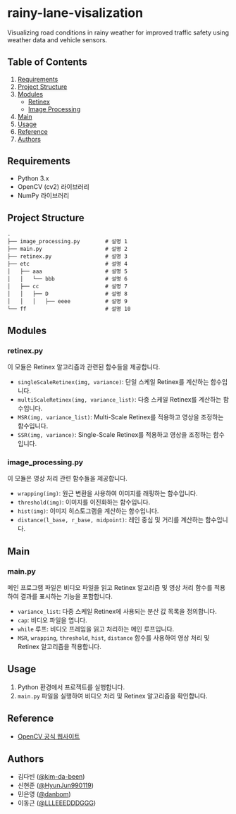 # rainy-lane-visalization
Visualizing road conditions in rainy weather for improved traffic safety using weather data and vehicle sensors.

## Table of Contents
1. [Requirements](#requirements)
2. [Project Structure](#project-structure)
3. [Modules](#modules)
    * [Retinex](#retinex.py)
    * [Image Processing](#image_processing.py)
4. [Main](#main)
5. [Usage](#usage)
6. [Reference](#reference)
7. [Authors](#authors)

## Requirements
* Python 3.x
* OpenCV (cv2) 라이브러리
* NumPy 라이브러리

## Project Structure

```
.
├── image_processing.py        # 설명 1
├── main.py                    # 설명 2
├── retinex.py                 # 설명 3
├── etc                        # 설명 4
│   ├── aaa                    # 설명 5
│   │   └── bbb                # 설명 6
│   ├── cc                     # 설명 7
│   │   ├── D                  # 설명 8
│   │   │   ├── eeee           # 설명 9
└── ff                         # 설명 10
```

## Modules

### retinex.py

이 모듈은 Retinex 알고리즘과 관련된 함수들을 제공합니다.

- `singleScaleRetinex(img, variance)`: 단일 스케일 Retinex를 계산하는 함수입니다.
- `multiScaleRetinex(img, variance_list)`: 다중 스케일 Retinex를 계산하는 함수입니다.
- `MSR(img, variance_list)`: Multi-Scale Retinex를 적용하고 영상을 조정하는 함수입니다.
- `SSR(img, variance)`: Single-Scale Retinex를 적용하고 영상을 조정하는 함수입니다.

### image_processing.py

이 모듈은 영상 처리 관련 함수들을 제공합니다.

- `wrapping(img)`: 원근 변환을 사용하여 이미지를 래핑하는 함수입니다.
- `threshold(img)`: 이미지를 이진화하는 함수입니다.
- `hist(img)`: 이미지 히스토그램을 계산하는 함수입니다.
- `distance(l_base, r_base, midpoint)`: 레인 중심 및 거리를 계산하는 함수입니다.

## Main

### main.py

메인 프로그램 파일은 비디오 파일을 읽고 Retinex 알고리즘 및 영상 처리 함수를 적용하여 결과를 표시하는 기능을 포함합니다.

- `variance_list`: 다중 스케일 Retinex에 사용되는 분산 값 목록을 정의합니다.
- `cap`: 비디오 파일을 엽니다.
- `while` 루프: 비디오 프레임을 읽고 처리하는 메인 루프입니다.
- `MSR`, `wrapping`, `threshold`, `hist`, `distance` 함수를 사용하여 영상 처리 및 Retinex 알고리즘을 적용합니다.

## Usage

1. Python 환경에서 프로젝트를 실행합니다.
2. `main.py` 파일을 실행하여 비디오 처리 및 Retinex 알고리즘을 확인합니다.

## Reference

- [OpenCV 공식 웹사이트](https://opencv.org/)

## Authors

- 김다빈 ([@kim-da-been](https://github.com/kim-da-been))
- 신현준 ([@HyunJun990119](https://github.com/HyunJun990119))
- 민은영 ([@danbom](https://github.com/danbom))
- 이동근 ([@LLLEEEDDDGGG](https://github.com/LLLEEEDDDGGG))


